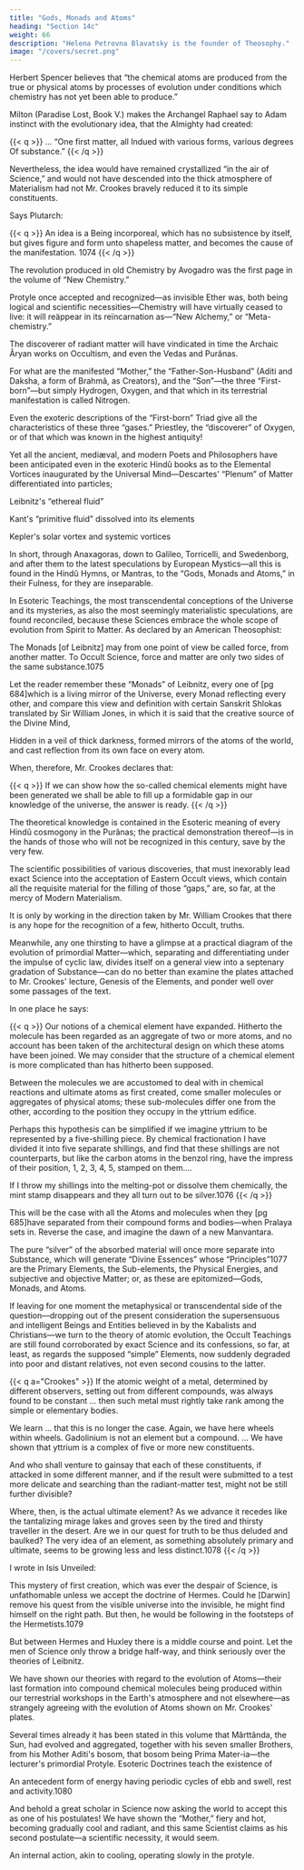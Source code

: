 ```yaml
---
title: "Gods, Monads and Atoms"
heading: "Section 14c"
weight: 66
description: "Helena Petrovna Blavatsky is the founder of Theosophy."
image: "/covers/secret.png"
---
```



<!-- Philosophers in the present as in the past—men who certainly have not worked in the laboratory—have reached the same view from another side.  -->

Herbert Spencer believes that “the chemical atoms are produced from the true or physical atoms by processes of evolution under conditions which chemistry has not yet been able to produce.”

<!-- ... And the poet has forestalled the philosopher. -->

Milton (Paradise Lost, Book V.) makes the Archangel Raphael say to Adam instinct with the evolutionary idea, that the Almighty had created:

{{< q >}}
... “One first matter, all Indued with various forms, various degrees Of substance.”
{{< /q >}}


Nevertheless, the idea would have remained crystallized “in the air of Science,” and would not have descended into the thick atmosphere of Materialism had not Mr. Crookes bravely reduced it to its simple constituents.

<!-- , [pg 683]and thus publicly forced it on scientific notice.  -->

Says Plutarch:


{{< q >}}
An idea is a Being incorporeal, which has no subsistence by itself, but gives figure and form unto shapeless matter, and becomes the cause of the manifestation. 1074
{{< /q >}}


The revolution produced in old Chemistry by Avogadro was the first page in the volume of “New Chemistry.” 

<!-- Crookes has now turned the second page, and is boldly pointing to what may be the last. For  -->

Protyle once accepted and recognized—as invisible Ether was, both being logical and scientific necessities—Chemistry will have virtually ceased to live: it will reäppear in its reïncarnation as—“New Alchemy,” or “Meta-chemistry.” 

The discoverer of radiant matter will have vindicated in time the Archaic Âryan works on Occultism, and even the Vedas and Purânas.

For what are the manifested “Mother,” the “Father-Son-Husband” (Aditi and Daksha, a form of Brahmâ, as Creators), and the “Son”—the three “First-born”—but simply Hydrogen, Oxygen, and that which in its terrestrial manifestation is called Nitrogen. 

Even the exoteric descriptions of the “First-born” Triad give all the characteristics of these three “gases.” Priestley, the “discoverer” of Oxygen, or of that which was known in the highest antiquity!

Yet all the ancient, mediæval, and modern Poets and Philosophers have been anticipated even in the exoteric Hindû books as to the Elemental Vortices inaugurated by the Universal Mind—Descartes' “Plenum” of Matter differentiated into particles; 

Leibnitz's “ethereal fluid”

Kant's “primitive fluid” dissolved into its elements

Kepler's solar vortex and systemic vortices

In short, through Anaxagoras, down to Galileo, Torricelli, and Swedenborg, and after them to the latest speculations by European Mystics—all this is found in the Hindû Hymns, or Mantras, to the “Gods, Monads and Atoms,” in their Fulness, for they are inseparable. 

In Esoteric Teachings, the most transcendental conceptions of the Universe and its mysteries, as also the most seemingly materialistic speculations, are found reconciled, because these Sciences embrace the whole scope of evolution from Spirit to Matter. As declared by an American Theosophist:

The Monads [of Leibnitz] may from one point of view be called force, from another matter. To Occult Science, force and matter are only two sides of the same substance.1075

Let the reader remember these “Monads” of Leibnitz, every one of [pg 684]which is a living mirror of the Universe, every Monad reflecting every other, and compare this view and definition with certain Sanskrit Shlokas translated by Sir William Jones, in which it is said that the creative source of the Divine Mind,

Hidden in a veil of thick darkness, formed mirrors of the atoms of the world, and cast reflection from its own face on every atom.

When, therefore, Mr. Crookes declares that:

{{< q >}}
If we can show how the so-called chemical elements might have been generated we shall be able to fill up a formidable gap in our knowledge of the universe, the answer is ready. 
{{< /q >}}

The theoretical knowledge is contained in the Esoteric meaning of every Hindû cosmogony in the Purânas; the practical demonstration thereof—is in the hands of those who will not be recognized in this century, save by the very few. 

The scientific possibilities of various discoveries, that must inexorably lead exact Science into the acceptation of Eastern Occult views, which contain all the requisite material for the filling of those “gaps,” are, so far, at the mercy of Modern Materialism.

It is only by working in the direction taken by Mr. William Crookes that there is any hope for the recognition of a few, hitherto Occult, truths.

Meanwhile, any one thirsting to have a glimpse at a practical diagram of the evolution of primordial Matter—which, separating and differentiating under the impulse of cyclic law, divides itself on a general view into a septenary gradation of Substance—can do no better than examine the plates attached to Mr. Crookes' lecture, Genesis of the Elements, and ponder well over some passages of the text. 

In one place he says:

{{< q >}}
Our notions of a chemical element have expanded. Hitherto the molecule has been regarded as an aggregate of two or more atoms, and no account has been taken of the architectural design on which these atoms have been joined. We may consider that the structure of a chemical element is more complicated than has hitherto been supposed. 

Between the molecules we are accustomed to deal with in chemical reactions and ultimate atoms as first created, come smaller molecules or aggregates of physical atoms; these sub-molecules differ one from the other, according to the position they occupy in the yttrium edifice.

Perhaps this hypothesis can be simplified if we imagine yttrium to be represented by a five-shilling piece. By chemical fractionation I have divided it into five separate shillings, and find that these shillings are not counterparts, but like the carbon atoms in the benzol ring, have the impress of their position, 1, 2, 3, 4, 5, stamped on them.... 

If I throw my shillings into the melting-pot or dissolve them chemically, the mint stamp disappears and they all turn out to be silver.1076
{{< /q >}}


This will be the case with all the Atoms and molecules when they [pg 685]have separated from their compound forms and bodies—when Pralaya sets in. Reverse the case, and imagine the dawn of a new Manvantara.

The pure “silver” of the absorbed material will once more separate into Substance, which will generate “Divine Essences” whose “Principles”1077 are the Primary Elements, the Sub-elements, the Physical Energies, and subjective and objective Matter; or, as these are epitomized—Gods, Monads, and Atoms.


If leaving for one moment the metaphysical or transcendental side of the question—dropping out of the present consideration the supersensuous and intelligent Beings and Entities believed in by the Kabalists and Christians—we turn to the theory of atomic evolution, the Occult Teachings are still found corroborated by exact Science and its confessions, so far, at least, as regards the supposed “simple” Elements, now suddenly degraded into poor and distant relatives, not even second cousins to the latter. 


{{< q a="Crookes" >}}
If the atomic weight of a metal, determined by different observers, setting out from different compounds, was always found to be constant ... then such metal must rightly take rank among the simple or elementary bodies. 

We learn ... that this is no longer the case. Again, we have here wheels within wheels. Gadolinium is not an element but a compound. ... We have shown that yttrium is a complex of five or more new constituents. 

And who shall venture to gainsay that each of these constituents, if attacked in some different manner, and if the result were submitted to a test more delicate and searching than the radiant-matter test, might not be still further divisible? 

Where, then, is the actual ultimate element? As we advance it recedes like the tantalizing mirage lakes and groves seen by the tired and thirsty traveller in the desert. Are we in our quest for truth to be thus deluded and baulked? The very idea of an element, as something absolutely primary and ultimate, seems to be growing less and less distinct.1078
{{< /q >}}


I wrote in Isis Unveiled:

This mystery of first creation, which was ever the despair of Science, is unfathomable unless we accept the doctrine of Hermes. Could he [Darwin] remove his quest from the visible universe into the invisible, he might find himself on the right path. But then, he would be following in the footsteps of the Hermetists.1079

<!-- Our prophecy begins to assert itself. -->

But between Hermes and Huxley there is a middle course and point. Let the men of Science only throw a bridge half-way, and think seriously over the theories of Leibnitz. 

We have shown our theories with regard to the evolution of Atoms—their last formation into compound chemical molecules being produced within our terrestrial workshops in the Earth's atmosphere and not elsewhere—as strangely agreeing with the evolution of Atoms shown on Mr. Crookes' plates.

Several times already it has been stated in this volume that Mârttânda, the Sun, had evolved and aggregated, together with his seven smaller Brothers, from his Mother Aditi's bosom, that bosom being Prima Mater-ia—the lecturer's primordial Protyle. Esoteric Doctrines teach the existence of

An antecedent form of energy having periodic cycles of ebb and swell, rest and activity.1080

And behold a great scholar in Science now asking the world to accept this as one of his postulates! We have shown the “Mother,” fiery and hot, becoming gradually cool and radiant, and this same Scientist claims as his second postulate—a scientific necessity, it would seem.

An internal action, akin to cooling, operating slowly in the protyle.



